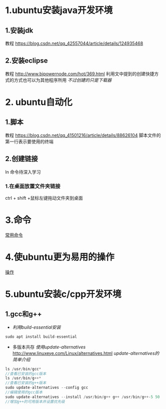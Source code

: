 
# 1.ubuntu安装java开发环境

## 1.安装jdk

教程
<https://blog.csdn.net/qq_42557044/article/details/124935468>

## 2.安装eclipse

教程
<http://www.bjpowernode.com/hot/369.html>
利用文中提到的创建快捷方式的方式也可以为其他程序所用
*不过创建的只是下载器*

# 2. ubuntu自动化

## 1.脚本

教程
<https://blog.csdn.net/qq_41501216/article/details/88626104>
脚本文件的第一行表示要使用的终端

## 2.创建链接

ln 命令待深入学习

### 1.在桌面放置文件夹链接

ctrl + shift +鼠标左键拖动文件夹到桌面

# 3.命令

[常用命令](../计算机基础知识/linux_ubuntu命令.md)

# 4.使ubuntu更为易用的操作

[操作](../计算机基础知识/操作系统.md#2使ubuntu更为易用的操作)

# 5.ubuntu安装c/cpp开发环境

## 1.gcc和g++

* *利用build-essential安装*

```java
sudo apt install build-essential
```

* 多版本共存 *使用update-alternatives*
<http://www.linuxeye.com/Linux/alternatives.html> *update-alternatives的简单介绍*

 ```java
 ls /usr/bin/gcc*
 //查看已安装的gcc版本
 ls /usr/bin/g++*
 //查看已安装的g++版本 
 sudo update-alternatives --config gcc
 //编辑使用的gcc版本
 sudo update-alternatives --install /usr/bin/g++ g++ /usr/bin/g++-5 50
 //增加g++的可用版本并设置优先级
 ```
